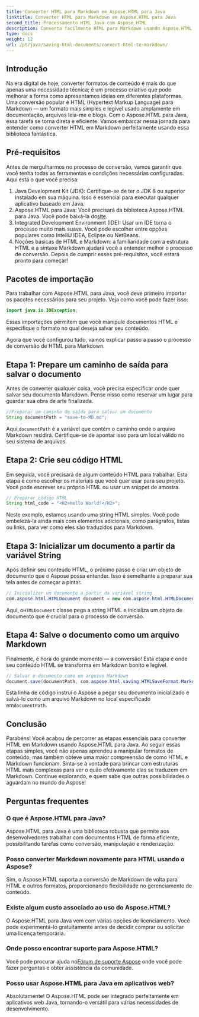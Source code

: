 ```yaml
---
title: Converter HTML para Markdown em Aspose.HTML para Java
linktitle: Converter HTML para Markdown em Aspose.HTML para Java
second_title: Processamento HTML Java com Aspose.HTML
description: Converta facilmente HTML para Markdown usando Aspose.HTML para Java. Siga este guia passo a passo para conversão e manipulação de conteúdo suaves.
type: docs
weight: 12
url: /pt/java/saving-html-documents/convert-html-to-markdown/
---
```

## Introdução
Na era digital de hoje, converter formatos de conteúdo é mais do que apenas uma necessidade técnica; é um processo criativo que pode melhorar a forma como apresentamos ideias em diferentes plataformas. Uma conversão popular é HTML (Hypertext Markup Language) para Markdown — um formato mais simples e legível usado amplamente em documentação, arquivos leia-me e blogs. Com o Aspose.HTML para Java, essa tarefa se torna direta e eficiente. Vamos embarcar nessa jornada para entender como converter HTML em Markdown perfeitamente usando essa biblioteca fantástica.
## Pré-requisitos
Antes de mergulharmos no processo de conversão, vamos garantir que você tenha todas as ferramentas e condições necessárias configuradas. Aqui está o que você precisa:
1. Java Development Kit (JDK): Certifique-se de ter o JDK 8 ou superior instalado em sua máquina. Isso é essencial para executar qualquer aplicativo baseado em Java.
2.  Aspose.HTML para Java: Você precisará da biblioteca Aspose.HTML para Java. Você pode baixá-la do[site](https://releases.aspose.com/html/java/).
3. Integrated Development Environment (IDE): Usar um IDE torna o processo muito mais suave. Você pode escolher entre opções populares como IntelliJ IDEA, Eclipse ou NetBeans.
4. Noções básicas de HTML e Markdown: a familiaridade com a estrutura HTML e a sintaxe Markdown ajudará você a entender melhor o processo de conversão.
Depois de cumprir esses pré-requisitos, você estará pronto para começar!
## Pacotes de importação
Para trabalhar com Aspose.HTML para Java, você deve primeiro importar os pacotes necessários para seu projeto. Veja como você pode fazer isso:
```java
import java.io.IOException;
```
Essas importações permitem que você manipule documentos HTML e especifique o formato no qual deseja salvar seu conteúdo.

Agora que você configurou tudo, vamos explicar passo a passo o processo de conversão de HTML para Markdown.
## Etapa 1: Prepare um caminho de saída para salvar o documento
Antes de converter qualquer coisa, você precisa especificar onde quer salvar seu documento Markdown. Pense nisso como reservar um lugar para guardar sua obra de arte finalizada.
```java
//Preparar um caminho de saída para salvar um documento
String documentPath = "save-to-MD.md";
```
 Aqui,`documentPath` é a variável que contém o caminho onde o arquivo Markdown residirá. Certifique-se de apontar isso para um local válido no seu sistema de arquivos.
## Etapa 2: Crie seu código HTML
Em seguida, você precisará de algum conteúdo HTML para trabalhar. Esta etapa é como escolher os materiais que você quer usar para seu projeto. Você pode escrever seu próprio HTML ou usar um snippet de amostra.
```java
// Preparar código HTML
String html_code = "<H2>Hello World!</H2>";
```
Neste exemplo, estamos usando uma string HTML simples. Você pode embelezá-la ainda mais com elementos adicionais, como parágrafos, listas ou links, para ver como eles são traduzidos para Markdown.
## Etapa 3: Inicializar um documento a partir da variável String
Após definir seu conteúdo HTML, o próximo passo é criar um objeto de documento que o Aspose possa entender. Isso é semelhante a preparar sua tela antes de começar a pintar.
```java
// Inicializar um documento a partir da variável string
com.aspose.html.HTMLDocument document = new com.aspose.html.HTMLDocument(html_code, ".");
```
 Aqui, o`HTMLDocument` classe pega a string HTML e inicializa um objeto de documento que é crucial para o processo de conversão.
## Etapa 4: Salve o documento como um arquivo Markdown
Finalmente, é hora do grande momento — a conversão! Esta etapa é onde seu conteúdo HTML se transforma em Markdown bonito e legível.
```java
// Salvar o documento como um arquivo Markdown
document.save(documentPath, com.aspose.html.saving.HTMLSaveFormat.Markdown);
```
 Esta linha de código instrui o Aspose a pegar seu documento inicializado e salvá-lo como um arquivo Markdown no local especificado em`documentPath`.
## Conclusão
Parabéns! Você acabou de percorrer as etapas essenciais para converter HTML em Markdown usando Aspose.HTML para Java. Ao seguir essas etapas simples, você não apenas aprendeu a manipular formatos de conteúdo, mas também obteve uma maior compreensão de como HTML e Markdown funcionam. Sinta-se à vontade para brincar com estruturas HTML mais complexas para ver o quão efetivamente elas se traduzem em Markdown. Continue explorando, e quem sabe que outras possibilidades o aguardam no mundo do Aspose!
## Perguntas frequentes
### O que é Aspose.HTML para Java?
Aspose.HTML para Java é uma biblioteca robusta que permite aos desenvolvedores trabalhar com documentos HTML de forma eficiente, possibilitando tarefas como conversão, manipulação e renderização.
### Posso converter Markdown novamente para HTML usando o Aspose?
Sim, o Aspose.HTML suporta a conversão de Markdown de volta para HTML e outros formatos, proporcionando flexibilidade no gerenciamento de conteúdo.
### Existe algum custo associado ao uso do Aspose.HTML?
O Aspose.HTML para Java vem com várias opções de licenciamento. Você pode experimentá-lo gratuitamente antes de decidir comprar ou solicitar uma licença temporária.
### Onde posso encontrar suporte para Aspose.HTML?
 Você pode procurar ajuda no[Fórum de suporte Aspose](https://forum.aspose.com/c/html/29) onde você pode fazer perguntas e obter assistência da comunidade.
### Posso usar Aspose.HTML para Java em aplicativos web?
Absolutamente! O Aspose.HTML pode ser integrado perfeitamente em aplicativos web Java, tornando-o versátil para várias necessidades de desenvolvimento.